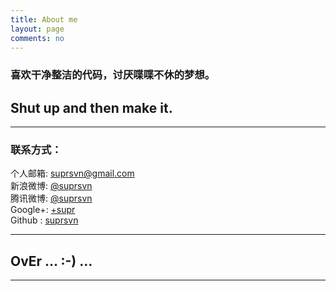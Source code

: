 ```yaml
---
title: About me
layout: page
comments: no
---
```


### 喜欢干净整洁的代码，讨厌喋喋不休的梦想。     

## Shut up and then make it.     

---

### 联系方式：        

个人邮箱: [suprsvn@gmail.com](mailto:suprsvn@gmail.com)     
新浪微博: [@suprsvn](http://weibo.com/suprsvn)     
腾讯微博: [@suprsvn](http://t.qq.com/suprsvn)     
Google+: [+supr](https://plus.google.com/u/0/100847701096332465304)     
Github : [suprsvn](https://github.com/suprsvn)        

---

## OvEr … :-) …

---

